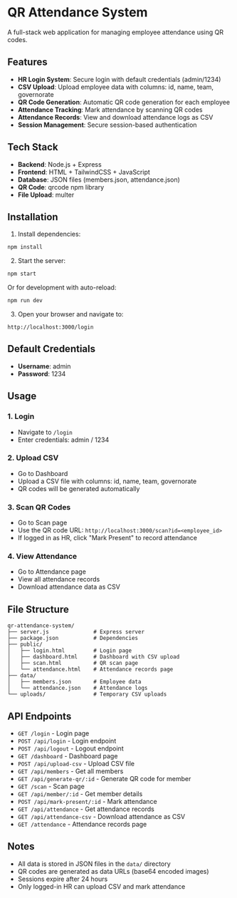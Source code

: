 # QR Attendance System

A full-stack web application for managing employee attendance using QR codes.

## Features

- **HR Login System**: Secure login with default credentials (admin/1234)
- **CSV Upload**: Upload employee data with columns: id, name, team, governorate
- **QR Code Generation**: Automatic QR code generation for each employee
- **Attendance Tracking**: Mark attendance by scanning QR codes
- **Attendance Records**: View and download attendance logs as CSV
- **Session Management**: Secure session-based authentication

## Tech Stack

- **Backend**: Node.js + Express
- **Frontend**: HTML + TailwindCSS + JavaScript
- **Database**: JSON files (members.json, attendance.json)
- **QR Code**: qrcode npm library
- **File Upload**: multer

## Installation

1. Install dependencies:
```bash
npm install
```

2. Start the server:
```bash
npm start
```

Or for development with auto-reload:
```bash
npm run dev
```

3. Open your browser and navigate to:
```
http://localhost:3000/login
```

## Default Credentials

- **Username**: admin
- **Password**: 1234

## Usage

### 1. Login
- Navigate to `/login`
- Enter credentials: admin / 1234

### 2. Upload CSV
- Go to Dashboard
- Upload a CSV file with columns: id, name, team, governorate
- QR codes will be generated automatically

### 3. Scan QR Codes
- Go to Scan page
- Use the QR code URL: `http://localhost:3000/scan?id=<employee_id>`
- If logged in as HR, click "Mark Present" to record attendance

### 4. View Attendance
- Go to Attendance page
- View all attendance records
- Download attendance data as CSV

## File Structure

```
qr-attendance-system/
├── server.js              # Express server
├── package.json           # Dependencies
├── public/
│   ├── login.html         # Login page
│   ├── dashboard.html     # Dashboard with CSV upload
│   ├── scan.html          # QR scan page
│   └── attendance.html    # Attendance records page
├── data/
│   ├── members.json       # Employee data
│   └── attendance.json    # Attendance logs
└── uploads/               # Temporary CSV uploads
```

## API Endpoints

- `GET /login` - Login page
- `POST /api/login` - Login endpoint
- `POST /api/logout` - Logout endpoint
- `GET /dashboard` - Dashboard page
- `POST /api/upload-csv` - Upload CSV file
- `GET /api/members` - Get all members
- `GET /api/generate-qr/:id` - Generate QR code for member
- `GET /scan` - Scan page
- `GET /api/member/:id` - Get member details
- `POST /api/mark-present/:id` - Mark attendance
- `GET /api/attendance` - Get attendance records
- `GET /api/attendance-csv` - Download attendance as CSV
- `GET /attendance` - Attendance records page

## Notes

- All data is stored in JSON files in the `data/` directory
- QR codes are generated as data URLs (base64 encoded images)
- Sessions expire after 24 hours
- Only logged-in HR can upload CSV and mark attendance
